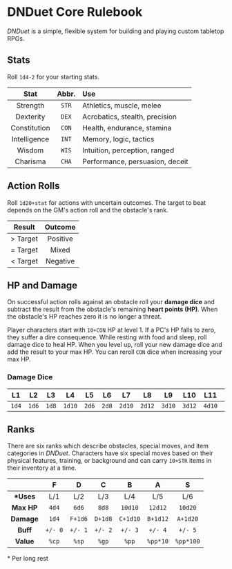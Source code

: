 # DNDuet Core Rulebook
_DNDuet_ is a simple, flexible system for building and playing custom tabletop RPGs.

## Stats
Roll `1d4-2` for your starting stats.

| Stat | Abbr. | Use |
|:---:|:---:|:--- |
| Strength | `STR` | Athletics, muscle, melee |
| Dexterity | `DEX` | Acrobatics, stealth, precision |
| Constitution | `CON` | Health, endurance, stamina |
| Intelligence | `INT` | Memory, logic, tactics |
| Wisdom | `WIS` | Intuition, perception, ranged |
| Charisma | `CHA` | Performance, persuasion, deceit |

## Action Rolls
Roll `1d20+stat` for actions with uncertain outcomes. The target to beat depends on the GM's action roll and the obstacle's rank.

| Result | Outcome |
|:---:|:---:|
| > Target | Positive |
| = Target | Mixed |
| < Target | Negative |

## HP and Damage
On successful action rolls against an obstacle roll your **damage dice** and subtract the result from the obstacle's remaining **heart points (HP)**. When the obstacle's HP reaches zero it is no longer a threat.

Player characters start with `10+CON` HP at level 1. If a PC's HP falls to zero, they suffer a dire consequence. While resting with food and sleep, roll damage dice to heal HP. When you level up, roll your new damage dice and add the result to your max HP. You can reroll `CON` dice when increasing your max HP.

### Damage Dice
| L1 | L2 | L3 | L4 | L5 | L6 | L7 | L8 | L9 | L10 | L11 | L12 |
|:---:|:---:|:---:|:---:|:---:|:---:|:---:|:---:|:---:|:---:|:---:|:---:|
| `1d4` | `1d6` | `1d8` | `1d10` | `2d6` | `2d8` | `2d10` | `2d12` | `3d10` | `3d12` | `4d10` | `4d12` |

## Ranks
There are six ranks which describe obstacles, special moves, and item categories in _DNDuet_. Characters have six special moves based on their physical features, training, or background and can carry `10+STR` items in their inventory at a time.

|  | F | D | C | B | A | S |
|:---:|:---:|:---:|:---:|:---:|:---:|:---:|
| **&#42;Uses** | L/1 | L/2 | L/3 | L/4 | L/5 | L/6 |
| **Max HP** | `4d4` | `6d6` | `8d8` | `10d10` | `12d12` | `10d20` |
| **Damage** | `1d4` | `F+1d6` | `D+1d8` | `C+1d10` | `B+1d12` | `A+1d20` |
| **Buff** | `+/- 0` | `+/- 1` | `+/- 2` | `+/- 3` | `+/- 4` | `+/- 5` |
| **Value** | `%cp` | `%sp` | `%gp` | `%pp` | `%pp*10` | `%pp*100` |

&#42; Per long rest
